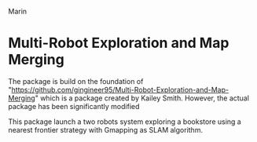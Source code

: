 Marin
# Multi-Robot Exploration and Map Merging

The package is build on the foundation of "https://github.com/gingineer95/Multi-Robot-Exploration-and-Map-Merging" which is a package created by Kailey Smith. However, the actual package has been significantly modified 

This package launch a two robots system exploring a bookstore using a nearest frontier strategy with Gmapping as SLAM algorithm.

